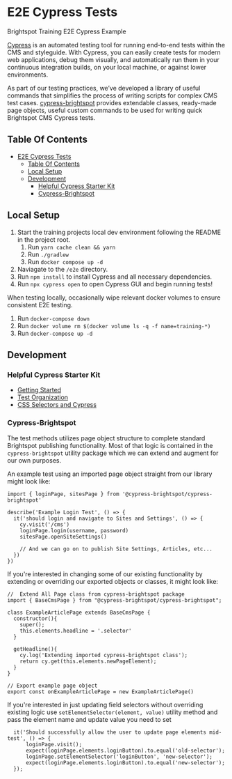 # E2E Cypress Tests
Brightspot Training E2E Cypress Example

[Cypress](https://docs.cypress.io/guides/overview/why-cypress) is an automated testing tool for running end-to-end tests within the CMS and styleguide. With Cypress, you can easily create tests for modern web applications, debug them visually, and automatically run them in your continuous integration builds, on your local machine, or against lower environments.

As part of our testing practices, we’ve developed a library of useful commands that simplifies the process of writing scripts for complex CMS test cases. [cypress-brightspot](https://github.com/perfectsense/cypress-brightspot) provides extendable classes, ready-made page objects, useful custom commands to be used for writing quick Brightspot CMS Cypress tests.


Table Of Contents
-----------------
<!-- TOC -->

- [E2E Cypress Tests](#e2e-cypress-tests)
  - [Table Of Contents](#table-of-contents)
  - [Local Setup](#local-setup)
  - [Development](#development)
    - [Helpful Cypress Starter Kit](#helpful-cypress-starter-kit)
    - [Cypress-Brightspot](#cypress-brightspot)

<!-- /TOC -->

Local Setup
-----------
1. Start the training projects local dev environment following the README in the project root.
   1. Run `yarn cache clean && yarn`
   2. Run `./gradlew`
   3. Run `docker compose up -d`
2. Naviagate to the `/e2e` directory.
3. Run `npm install` to install Cypress and all necessary dependencies.
4. Run `npx cypress open` to open Cypress GUI and begin running tests!

When testing locally, occasionally wipe relevant docker volumes to ensure consistent E2E testing.
1. Run `docker-compose down`
2. Run `docker volume rm $(docker volume ls -q -f name=training-*)`
3. Run `docker-compose up -d`

Development
-----------

### Helpful Cypress Starter Kit
- [Getting Started](https://docs.cypress.io/guides/core-concepts/introduction-to-cypress)
- [Test Organization](https://docs.cypress.io/guides/core-concepts/introduction-to-cypress)
- [CSS Selectors and Cypress](https://www.browserstack.com/guide/cypress-css-selectors)

### Cypress-Brightspot
The test methods utilizes page object structure to complete standard Brightspot publishing functionality. Most of that logic is contained in the `cypress-brightspot` utility package which we can extend and augment for our own purposes.

An example test using an imported page object straight from our library might look like:

```
import { loginPage, sitesPage } from '@cypress-brightspot/cypress-brightspot'

describe('Example Login Test', () => {
  it('should login and navigate to Sites and Settings', () => {
    cy.visit('/cms')
    loginPage.login(username, password)
    sitesPage.openSiteSettings()

    // And we can go on to publish Site Settings, Articles, etc...
  })
})
```

If you're interested in changing some of our existing functionality by extending or overriding our exported objects or classes, it might look like:

```
//  Extend All Page class from cypress-brightspot package
import { BaseCmsPage } from "@cypress-brightspot/cypress-brightspot";

class ExampleArticlePage extends BaseCmsPage {
  constructor(){
    super();
    this.elements.headline = '.selector'
  }

  getHeadline(){
    cy.log('Extending imported cypress-brightspot class');
    return cy.get(this.elements.newPageElement);
  }
}

// Export example page object
export const onExampleArticlePage = new ExampleArticlePage()
```

If you're interested in just updating field selectors without overriding existing logic use `setElementSelector(element, value)` utility method and pass the element name and update value you need to set

```
  it('Should successfully allow the user to update page elements mid-test', () => {
      loginPage.visit();
      expect(loginPage.elements.loginButton).to.equal('old-selector');
      loginPage.setElementSelector('loginButton', 'new-selector');
      expect(loginPage.elements.loginButton).to.equal('new-selector');
  });
```




